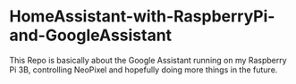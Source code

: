 # HomeAssistant-with-RaspberryPi-and-GoogleAssistant
This Repo is basically about the Google Assistant running on my Raspberry Pi 3B, controlling NeoPixel and hopefully doing more things in the future.
